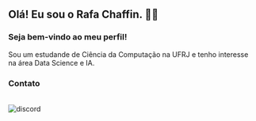 <script>
  function copiarTexto() {
    // Define o texto a ser copiado
    var texto = "rafachaffin";

    // Cria um elemento de texto temporário
    var tempInput = document.createElement("input");

    // Define o valor do elemento de texto como o texto desejado
    tempInput.value = texto;

    // Adiciona o elemento de texto temporário ao corpo do documento
    document.body.appendChild(tempInput);

    // Seleciona o texto no elemento de texto temporário
    tempInput.select();

    // Copia o texto selecionado para a área de transferência
    document.execCommand("copy");

    // Remove o elemento de texto temporário
    document.body.removeChild(tempInput);

    // Alerta o usuário que o texto foi copiado
    alert("Texto copiado: " + texto);
  }
</script>

## Olá! Eu sou o Rafa Chaffin. 🖐🏻
### Seja bem-vindo ao meu perfil!
Sou um estudande de Ciência da Computação na UFRJ e tenho interesse na área Data Science e IA. 

### Contato
<div style="display: inline_block"></br>
    <img align="center" alt="discord" src="https://img.shields.io/badge/Discord-7289DA?style=for-the-badge&logo=discord&logoColor=white
    "onclick="copiarTexto()" style="cursor:pointer;"/>
</div>
